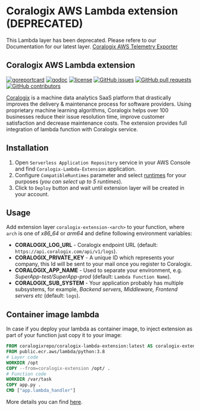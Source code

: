 # Coralogix AWS Lambda extension (DEPRECATED)
This Lambda layer has been deprecated.
Please refere to our Documentation for our latest layer.
[Coralogix AWS Telemetry Exporter](https://coralogix.com/docs/coralogix-aws-lambda-telemetry-exporter/)



## Coralogix AWS Lambda extension

[![goreportcard](https://goreportcard.com/badge/github.com/coralogix/aws-lambda-extension)](https://goreportcard.com/report/github.com/coralogix/aws-lambda-extension)
[![godoc](https://img.shields.io/badge/godoc-reference-brightgreen.svg?style=flat)](https://godoc.org/github.com/coralogix/aws-lambda-extension)
[![license](https://img.shields.io/github/license/coralogix/aws-lambda-extension.svg)](https://raw.githubusercontent.com/coralogix/aws-lambda-extension/master/LICENSE)
[![GitHub issues](https://img.shields.io/github/issues/coralogix/aws-lambda-extension.svg)](https://github.com/coralogix/aws-lambda-extension/issues)
[![GitHub pull requests](https://img.shields.io/github/issues-pr/coralogix/aws-lambda-extension.svg)](https://github.com/coralogix/aws-lambda-extension/pulls)
[![GitHub contributors](https://img.shields.io/github/contributors/coralogix/aws-lambda-extension.svg)](https://github.com/coralogix/aws-lambda-extension/graphs/contributors)

[Coralogix](https://coralogix.com/) is a machine data analytics SaaS platform that drastically improves the delivery & maintenance process for software providers. Using proprietary machine learning algorithms, Coralogix helps over 100 businesses reduce their issue resolution time, improve customer satisfaction and decrease maintenance costs.
The extension provides full integration of lambda function with Coralogix service.

## Installation

1. Open `Serverless Application Repository` service in your AWS Console and find `Coralogix-Lambda-Extension` application.
2. Configure `CompatibleRuntimes` parameter and select [runtimes](https://docs.aws.amazon.com/lambda/latest/dg/lambda-runtimes.html) for your purposes (*you can select up to 5 runtimes*).
3. Click to `Deploy` button and wait until extension layer will be created in your account.

## Usage

Add extension layer `coralogix-extension-<arch>` to your function, where ``arch`` is one of *x86_64* or *arm64* and define following environment variables:

* **CORALOGIX_LOG_URL** - Coralogix endpoint URL (default: ``https://api.coralogix.com/api/v1/logs``).
* **CORALOGIX_PRIVATE_KEY** - A unique ID which represents your company, this Id will be sent to your mail once you register to Coralogix.
* **CORALOGIX_APP_NAME** - Used to separate your environment, e.g. *SuperApp-test/SuperApp-prod* (default: ``Lambda Function Name``).
* **CORALOGIX_SUB_SYSTEM** - Your application probably has multiple subsystems, for example, *Backend servers, Middleware, Frontend servers etc* (default: ``logs``).

## Container image lambda

In case if you deploy your lambda as container image, to inject extension as part of your function just copy it to your image:

```Dockerfile
FROM coralogixrepo/coralogix-lambda-extension:latest AS coralogix-extension
FROM public.ecr.aws/lambda/python:3.8
# Layer code
WORKDIR /opt
COPY --from=coralogix-extension /opt/ .
# Function code
WORKDIR /var/task
COPY app.py .
CMD ["app.lambda_handler"]
```

More details you can find [here](https://aws.amazon.com/ru/blogs/compute/working-with-lambda-layers-and-extensions-in-container-images/).

